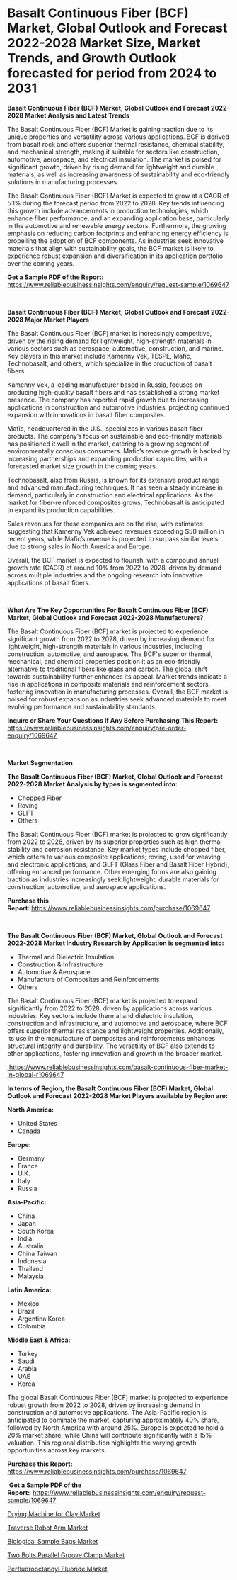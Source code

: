 <p><h1>Basalt Continuous Fiber (BCF) Market, Global Outlook and Forecast 2022-2028 Market Size, Market Trends, and Growth Outlook forecasted for period from 2024 to 2031</h1></p><p><strong>Basalt Continuous Fiber (BCF) Market, Global Outlook and Forecast 2022-2028 Market Analysis and Latest Trends</strong></p>
<p><p>The Basalt Continuous Fiber (BCF) Market is gaining traction due to its unique properties and versatility across various applications. BCF is derived from basalt rock and offers superior thermal resistance, chemical stability, and mechanical strength, making it suitable for sectors like construction, automotive, aerospace, and electrical insulation. The market is poised for significant growth, driven by rising demand for lightweight and durable materials, as well as increasing awareness of sustainability and eco-friendly solutions in manufacturing processes.</p><p>The Basalt Continuous Fiber (BCF) Market is expected to grow at a CAGR of 5.1% during the forecast period from 2022 to 2028. Key trends influencing this growth include advancements in production technologies, which enhance fiber performance, and an expanding application base, particularly in the automotive and renewable energy sectors. Furthermore, the growing emphasis on reducing carbon footprints and enhancing energy efficiency is propelling the adoption of BCF components. As industries seek innovative materials that align with sustainability goals, the BCF market is likely to experience robust expansion and diversification in its application portfolio over the coming years.</p></p>
<p><strong>Get a Sample PDF of the Report:&nbsp;</strong> <a href="https://www.reliablebusinessinsights.com/enquiry/request-sample/1069647?utm_campaign=1358&utm_medium=2&utm_source=Github&utm_content=ia&utm_term=11102024&utm_id=basalt-continuous-fiber-bcf-market-global-outlook-and-forecast-2022-2028">https://www.reliablebusinessinsights.com/enquiry/request-sample/1069647</a></p>
<p>&nbsp;</p>
<p><strong>Basalt Continuous Fiber (BCF) Market, Global Outlook and Forecast 2022-2028 Major Market Players</strong></p>
<p><p>The Basalt Continuous Fiber (BCF) market is increasingly competitive, driven by the rising demand for lightweight, high-strength materials in various sectors such as aerospace, automotive, construction, and marine. Key players in this market include Kamenny Vek, TESPE, Mafic, Technobasalt, and others, which specialize in the production of basalt fibers.</p><p>Kamenny Vek, a leading manufacturer based in Russia, focuses on producing high-quality basalt fibers and has established a strong market presence. The company has reported rapid growth due to increasing applications in construction and automotive industries, projecting continued expansion with innovations in basalt fiber composites.</p><p>Mafic, headquartered in the U.S., specializes in various basalt fiber products. The company’s focus on sustainable and eco-friendly materials has positioned it well in the market, catering to a growing segment of environmentally conscious consumers. Mafic’s revenue growth is backed by increasing partnerships and expanding production capacities, with a forecasted market size growth in the coming years.</p><p>Technobasalt, also from Russia, is known for its extensive product range and advanced manufacturing techniques. It has seen a steady increase in demand, particularly in construction and electrical applications. As the market for fiber-reinforced composites grows, Technobasalt is anticipated to expand its production capabilities.</p><p>Sales revenues for these companies are on the rise, with estimates suggesting that Kamenny Vek achieved revenues exceeding $50 million in recent years, while Mafic’s revenue is projected to surpass similar levels due to strong sales in North America and Europe.</p><p>Overall, the BCF market is expected to flourish, with a compound annual growth rate (CAGR) of around 10% from 2022 to 2028, driven by demand across multiple industries and the ongoing research into innovative applications of basalt fibers.</p></p>
<p>&nbsp;</p>
<p><strong>What Are The Key Opportunities For Basalt Continuous Fiber (BCF) Market, Global Outlook and Forecast 2022-2028 Manufacturers?</strong></p>
<p><p>The Basalt Continuous Fiber (BCF) market is projected to experience significant growth from 2022 to 2028, driven by increasing demand for lightweight, high-strength materials in various industries, including construction, automotive, and aerospace. The BCF's superior thermal, mechanical, and chemical properties position it as an eco-friendly alternative to traditional fibers like glass and carbon. The global shift towards sustainability further enhances its appeal. Market trends indicate a rise in applications in composite materials and reinforcement sectors, fostering innovation in manufacturing processes. Overall, the BCF market is poised for robust expansion as industries seek advanced materials to meet evolving performance and sustainability standards.</p></p>
<p><strong>Inquire or Share Your Questions If Any Before Purchasing This Report:</strong> <a href="https://www.reliablebusinessinsights.com/enquiry/pre-order-enquiry/1069647?utm_campaign=1358&utm_medium=2&utm_source=Github&utm_content=ia&utm_term=11102024&utm_id=basalt-continuous-fiber-bcf-market-global-outlook-and-forecast-2022-2028">https://www.reliablebusinessinsights.com/enquiry/pre-order-enquiry/1069647</a></p>
<p>&nbsp;</p>
<p><strong>Market Segmentation</strong></p>
<p><strong>The Basalt Continuous Fiber (BCF) Market, Global Outlook and Forecast 2022-2028 Market Analysis by types is segmented into:</strong></p>
<p><ul><li>Chopped Fiber</li><li>Roving</li><li>GLFT</li><li>Others</li></ul></p>
<p><p>The Basalt Continuous Fiber (BCF) market is projected to grow significantly from 2022 to 2028, driven by its superior properties such as high thermal stability and corrosion resistance. Key market types include chopped fiber, which caters to various composite applications; roving, used for weaving and electronic applications; and GLFT (Glass Fiber and Basalt Fiber Hybrid), offering enhanced performance. Other emerging forms are also gaining traction as industries increasingly seek lightweight, durable materials for construction, automotive, and aerospace applications.</p></p>
<p><strong>Purchase this Report:&nbsp;</strong><a href="https://www.reliablebusinessinsights.com/purchase/1069647?utm_campaign=1358&utm_medium=2&utm_source=Github&utm_content=ia&utm_term=11102024&utm_id=basalt-continuous-fiber-bcf-market-global-outlook-and-forecast-2022-2028">https://www.reliablebusinessinsights.com/purchase/1069647</a></p>
<p>&nbsp;</p>
<p><strong>The Basalt Continuous Fiber (BCF) Market, Global Outlook and Forecast 2022-2028 Market Industry Research by Application is segmented into:</strong></p>
<p><ul><li>Thermal and Dielectric Insulation</li><li>Construction & Infrastructure</li><li>Automotive & Aerospace</li><li>Manufacture of Composites and Reinforcements</li><li>Others</li></ul></p>
<p><p>The Basalt Continuous Fiber (BCF) market is projected to expand significantly from 2022 to 2028, driven by applications across various industries. Key sectors include thermal and dielectric insulation, construction and infrastructure, and automotive and aerospace, where BCF offers superior thermal resistance and lightweight properties. Additionally, its use in the manufacture of composites and reinforcements enhances structural integrity and durability. The versatility of BCF also extends to other applications, fostering innovation and growth in the broader market.</p></p>
<p><a href="https://www.reliablebusinessinsights.com/basalt-continuous-fiber-market-in-global-r1069647?utm_campaign=1358&utm_medium=2&utm_source=Github&utm_content=ia&utm_term=11102024&utm_id=basalt-continuous-fiber-bcf-market-global-outlook-and-forecast-2022-2028">&nbsp;https://www.reliablebusinessinsights.com/basalt-continuous-fiber-market-in-global-r1069647</a></p>
<p><strong>In terms of Region, the Basalt Continuous Fiber (BCF) Market, Global Outlook and Forecast 2022-2028 Market Players available by Region are:</strong></p>
<p>
    <p> <strong> North America: </strong>
        <ul>
            <li>United States</li>
            <li>Canada</li>
        </ul>
        </p> 
    <p> <strong> Europe: </strong>
        <ul>
            <li>Germany</li>
            <li>France</li>
            <li>U.K.</li>
            <li>Italy</li>
            <li>Russia</li>
        </ul>
        </p> 
    <p> <strong> Asia-Pacific: </strong>
        <ul>
            <li>China</li>
            <li>Japan</li>
            <li>South Korea</li>
            <li>India</li>
            <li>Australia</li>
            <li>China Taiwan</li>
            <li>Indonesia</li>
            <li>Thailand</li>
            <li>Malaysia</li>
        </ul>
        </p> 
    <p> <strong> Latin America: </strong>
        <ul>
            <li>Mexico</li>
            <li>Brazil</li>
            <li>Argentina Korea</li>
            <li>Colombia</li>
        </ul>
        </p> 
    <p> <strong> Middle East & Africa: </strong>
        <ul>
            <li>Turkey</li>
            <li>Saudi</li>
            <li>Arabia</li>
            <li>UAE</li>
            <li>Korea</li>
        </ul>
    </p>
    </p>
<p><p>The global Basalt Continuous Fiber (BCF) market is projected to experience robust growth from 2022 to 2028, driven by increasing demand in construction and automotive applications. The Asia-Pacific region is anticipated to dominate the market, capturing approximately 40% share, followed by North America with around 25%. Europe is expected to hold a 20% market share, while China will contribute significantly with a 15% valuation. This regional distribution highlights the varying growth opportunities across key markets.</p></p>
<p><strong>Purchase this Report: </strong><a href="https://www.reliablebusinessinsights.com/purchase/1069647?utm_campaign=1358&utm_medium=2&utm_source=Github&utm_content=ia&utm_term=11102024&utm_id=basalt-continuous-fiber-bcf-market-global-outlook-and-forecast-2022-2028">https://www.reliablebusinessinsights.com/purchase/1069647</a></p>
<p>&nbsp;<strong>Get a Sample PDF of the Report:&nbsp;&nbsp;</strong><a href="https://www.reliablebusinessinsights.com/enquiry/request-sample/1069647?utm_campaign=1358&utm_medium=2&utm_source=Github&utm_content=ia&utm_term=11102024&utm_id=basalt-continuous-fiber-bcf-market-global-outlook-and-forecast-2022-2028">https://www.reliablebusinessinsights.com/enquiry/request-sample/1069647</a></p>
<p><strong></strong></p>
<p><p><a href="https://www.linkedin.com/pulse/analyzing-drying-machine-clay-market-dynamics-growth-drivers-y0mtf?utm_campaign=1358&utm_medium=2&utm_source=Github&utm_content=ia&utm_term=11102024&utm_id=basalt-continuous-fiber-bcf-market-global-outlook-and-forecast-2022-2028">Drying Machine for Clay Market</a></p><p><a href="https://www.linkedin.com/pulse/regional-adaptations-global-traverse-robot-arm-market-trends-vjezf?utm_campaign=1358&utm_medium=2&utm_source=Github&utm_content=ia&utm_term=11102024&utm_id=basalt-continuous-fiber-bcf-market-global-outlook-and-forecast-2022-2028">Traverse Robot Arm Market</a></p><p><a href="https://www.linkedin.com/pulse/strategic-forecast-biological-sample-bags-market-growth-trends-9c7we?utm_campaign=1358&utm_medium=2&utm_source=Github&utm_content=ia&utm_term=11102024&utm_id=basalt-continuous-fiber-bcf-market-global-outlook-and-forecast-2022-2028">Biological Sample Bags Market</a></p><p><a href="https://www.linkedin.com/pulse/role-two-bolts-parallel-groove-clamp-market-applications-xkvse?utm_campaign=1358&utm_medium=2&utm_source=Github&utm_content=ia&utm_term=11102024&utm_id=basalt-continuous-fiber-bcf-market-global-outlook-and-forecast-2022-2028">Two Bolts Parallel Groove Clamp Market</a></p><p><a href="https://www.linkedin.com/pulse/perfluorooctanoyl-fluoride-market-innovations-trends-comprehensive-ozrkc?utm_campaign=1358&utm_medium=2&utm_source=Github&utm_content=ia&utm_term=11102024&utm_id=basalt-continuous-fiber-bcf-market-global-outlook-and-forecast-2022-2028">Perfluorooctanoyl Fluoride Market</a></p></p>